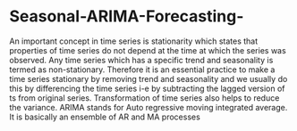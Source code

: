 # Seasonal-ARIMA-Forecasting-

An important concept in time series is stationarity which states that properties of time series do not depend at the time at which the series was observed. Any time series which has a specific trend and seasonality is termed as non-stationary. Therefore it is an essential practice to make a time series stationary by removing trend and seasonality and we usually do this by differencing the time series i-e by subtracting the lagged version of ts from original series. Transformation of time series also helps to reduce the variance. 
ARIMA stands for Auto regressive moving integrated average. It is basically an ensemble of AR and MA processes
 
